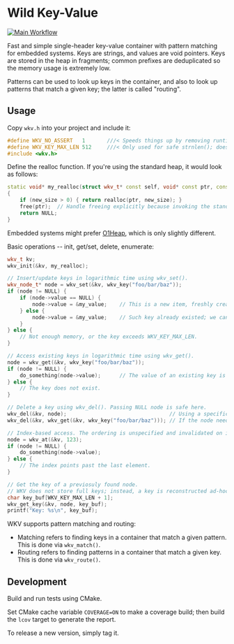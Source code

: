 # Wild Key-Value

[![Main Workflow](https://github.com/pavel-kirienko/wild_key_value/actions/workflows/main.yml/badge.svg)](https://github.com/pavel-kirienko/wild_key_value/actions/workflows/main.yml)

Fast and simple single-header key-value container with pattern matching for embedded systems.
Keys are strings, and values are void pointers.
Keys are stored in the heap in fragments; common prefixes are deduplicated so the memory usage is extremely low.

Patterns can be used to look up keys in the container, and also to look up patterns that match a given key;
the latter is called "routing".


## Usage

Copy `wkv.h` into your project and include it:

```c++
#define WKV_NO_ASSERT   1       ///< Speeds things up by removing runtime invariant checking.
#define WKV_KEY_MAX_LEN 512     ///< Only used for safe strnlen(); does not affect memory usage.
#include <wkv.h>
```

Define the realloc function. If you're using the standard heap, it would look as follows:

```c++
static void* my_realloc(struct wkv_t* const self, void* const ptr, const size_t new_size)
{
    if (new_size > 0) { return realloc(ptr, new_size); }
    free(ptr);  // Handle freeing explicitly because invoking the standard realloc() with zero size is UB.
    return NULL;
}
```

Embedded systems might prefer [O1Heap](https://github.com/pavel-kirienko/o1heap), which is only slightly different.

Basic operations -- init, get/set, delete, enumerate:

```c++
wkv_t kv;
wkv_init(&kv, my_realloc);

// Insert/update keys in logarithmic time using wkv_set().
wkv_node_t* node = wkv_set(&kv, wkv_key("foo/bar/baz"));
if (node != NULL) {
    if (node->value == NULL) {
        node->value = &my_value;    // This is a new item, freshly created. We must assign a non-NULL value.
    } else {
        node->value = &my_value;    // Such key already existed; we can reassign it here.
    }
} else {
    // Not enough memory, or the key exceeds WKV_KEY_MAX_LEN.
}

// Access existing keys in logarithmic time using wkv_get().
node = wkv_get(&kv, wkv_key("foo/bar/baz"));
if (node != NULL) {
    do_something(node->value);      // The value of an existing key is never NULL.
} else {
    // The key does not exist.
}

// Delete a key using wkv_del(). Passing NULL node is safe here.
wkv_del(&kv, node);                                 // Using a specific node.
wkv_del(&kv, wkv_get(&kv, wkv_key("foo/bar/baz"))); // If the node needs to be found first (safe if not found).

// Index-based access. The ordering is unspecified and invalidated on insertion.
node = wkv_at(&kv, 123);
if (node != NULL) {
    do_something(node->value);
} else {
    // The index points past the last element.
}

// Get the key of a previosuly found node.
// WKV does not store full keys; instead, a key is reconstructed ad-hoc like so:
char key_buf[WKV_KEY_MAX_LEN + 1];
wkv_get_key(&kv, node, key_buf);
printf("Key: %s\n", key_buf);
```

WKV supports pattern matching and routing:
- Matching refers to finding keys in a container that match a given pattern. This is done via `wkv_match()`.
- Routing refers to finding patterns in a container that match a given key. This is done via `wkv_route()`.

## Development

Build and run tests using CMake.

Set CMake cache variable `COVERAGE=ON` to make a coverage build; then build the `lcov` target to generate the report.

To release a new version, simply tag it.
